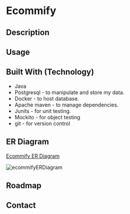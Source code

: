 # Ecommify


## Description

## Usage

## Built With (Technology)
- Java 
- Postgresql - to manipulate and store my data.
- Docker - to host database.
- Apache maven - to manage dependencies.
- Junits - for unit testing.
- Mockito - for object testing
- git - for version control
## ER Diagram
[Ecommify ER Diagram](https://i.imgur.com/OGfhEM9.jpg)

![ecommifyERDiagram](https://user-images.githubusercontent.com/29290107/186351247-d75d4039-711b-4d11-9ba8-7d0b30c9c691.png)

## Roadmap

## Contact